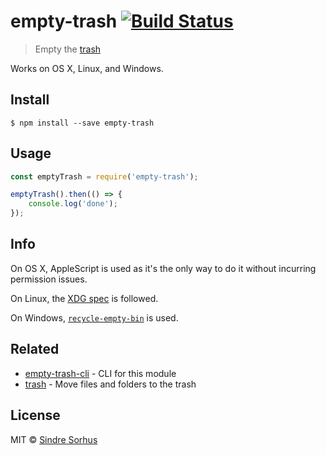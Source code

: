 # empty-trash [![Build Status](https://travis-ci.org/sindresorhus/empty-trash.svg?branch=master)](https://travis-ci.org/sindresorhus/empty-trash)

> Empty the [trash](http://en.wikipedia.org/wiki/Trash_(computing))

Works on OS X, Linux, and Windows.


## Install

```
$ npm install --save empty-trash
```


## Usage

```js
const emptyTrash = require('empty-trash');

emptyTrash().then(() => {
	console.log('done');
});
```


## Info

On OS X, AppleScript is used as it's the only way to do it without incurring permission issues.

On Linux, the [XDG spec](http://standards.freedesktop.org/trash-spec/trashspec-1.0.html) is followed.

On Windows, [`recycle-empty-bin`](https://github.com/sindresorhus/empty-recycle-bin) is used.


## Related

- [empty-trash-cli](https://github.com/sindresorhus/empty-trash-cli) - CLI for this module
- [trash](https://github.com/sindresorhus/trash) - Move files and folders to the trash


## License

MIT © [Sindre Sorhus](http://sindresorhus.com)
